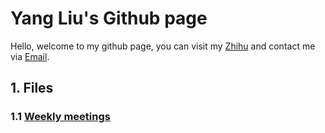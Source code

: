 # Yang Liu's Github page

Hello, welcome to my github page, you can visit my [Zhihu](zhihu.com/people/fudanyliu) and contact me via [Email](mailto:fudanyliu@gmail.com).

## 1. Files

### 1.1 [Weekly meetings](https://github.com/fudanyliu/WeeklyMettings/blob/main/README.md)

